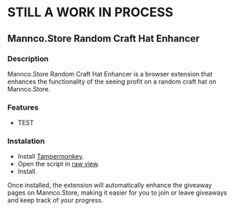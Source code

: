 # STILL A WORK IN PROCESS
## Mannco.Store Random Craft Hat Enhancer

### Description
Mannco.Store Random Craft Hat Enhancer is a browser extension that enhances the functionality of the seeing profit on a random craft hat on Mannco.Store.

### Features
- TEST

### Instalation
- Install [Tampermonkey](https://www.tampermonkey.net/). 
- Open the script in [raw view](https://github.com/The9thJaco/Mannco-Random-Hat-Enhancer/blob/main/Random_Hat_Teller.user.js).
- Install.

Once installed, the extension will automatically enhance the giveaway pages on Mannco.Store, making it easier for you to join or leave giveaways and keep track of your progress.
